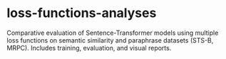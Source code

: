 # loss-functions-analyses
Comparative evaluation of Sentence-Transformer models using multiple loss functions on semantic similarity and paraphrase datasets (STS-B, MRPC). Includes training, evaluation, and visual reports.
